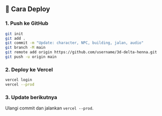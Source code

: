 ## 🚀 Cara Deploy

### 1. Push ke GitHub
```bash
git init
git add .
git commit -m "Update: character, NPC, building, jalan, audio"
git branch -M main
git remote add origin https://github.com/username/3d-delta-henna.git
git push -u origin main
```

### 2. Deploy ke Vercel
```bash
vercel login
vercel --prod
```

### 3. Update berikutnya
Ulangi commit dan jalankan `vercel --prod`.
